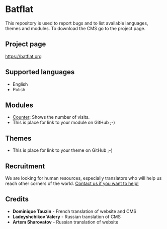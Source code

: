 Batflat
=======

This repository is used to report bugs and to list available languages, themes and modules. To download the CMS go to the project page.

## Project page

https://batflat.org

## Supported languages
* English
* Polish

## Modules
* [Counter](https://github.com/michu2k/Counter): Shows the number of visits.
* This is place for link to your module on GitHub ;-)

## Themes
* This is place for link to your theme on GitHub ;-)

## Recruitment
We are looking for human resources, especially translators who will help us reach other corners of the world.
[Contact us if you want to help!](https://batflat.org/contact)

## Credits

* **Dominique Tauzin** - French translation of website and CMS
* **Ladeyshchikov Valery** - Russian translation of CMS
* **Artem Sharovatov** - Russian translation of website

